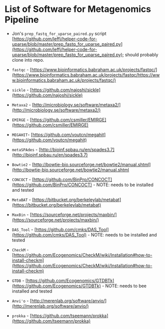 # List of Software for Metagenomics Pipeline

- Jon's ```prep_fastq_for_uparse_paired.py``` script [https://github.com/leffj/helper-code-for-uparse/blob/master/prep_fastq_for_uparse_paired.py](https://github.com/leffj/helper-code-for-uparse/blob/master/prep_fastq_for_uparse_paired.py); should probably clone into repo.

- ```fastqc``` - [https://www.bioinformatics.babraham.ac.uk/projects/fastqc/](https://www.bioinformatics.babraham.ac.uk/projects/fastqc/https://www.bioinformatics.babraham.ac.uk/projects/fastqc/)

- ```sickle``` - [https://github.com/najoshi/sickle](https://github.com/najoshi/sickle)

- ```Metaxa2``` - [http://microbiology.se/software/metaxa2/](http://microbiology.se/software/metaxa2/)

- ```EMIRGE``` - [https://github.com/csmiller/EMIRGE](https://github.com/csmiller/EMIRGE)

- ```MEGAHIT```- [https://github.com/voutcn/megahit](https://github.com/voutcn/megahit)

- ```metaSPAdes``` - [http://bioinf.spbau.ru/en/spades3.7](http://bioinf.spbau.ru/en/spades3.7)

- ```Bowtie2``` - [http://bowtie-bio.sourceforge.net/bowtie2/manual.shtml](http://bowtie-bio.sourceforge.net/bowtie2/manual.shtml

- ```CONCOCT``` - [https://github.com/BinPro/CONCOCT](https://github.com/BinPro/CONCOCT) - NOTE: needs to be installed and tested

- ```MetaBAT``` - [https://bitbucket.org/berkeleylab/metabat](https://bitbucket.org/berkeleylab/metabat)

- ```MaxBin``` - [https://sourceforge.net/projects/maxbin/](https://sourceforge.net/projects/maxbin/)

- ```DAS_Tool``` - [https://github.com/cmks/DAS_Tool](https://github.com/cmks/DAS_Tool) - NOTE: needs to be installed and tested

- ```CheckM``` - [https://github.com/Ecogenomics/CheckM/wiki/Installation#how-to-install-checkm](https://github.com/Ecogenomics/CheckM/wiki/Installation#how-to-install-checkm)

- ```GTDB``` - [https://github.com/Ecogenomics/GTDBTk](https://github.com/Ecogenomics/GTDBTk) - NOTE: needs to bee installed and tested 

- ```Anvi'o``` - [http://merenlab.org/software/anvio/](http://merenlab.org/software/anvio/)

- ```prokka``` - [https://github.com/tseemann/prokka](https://github.com/tseemann/prokka)